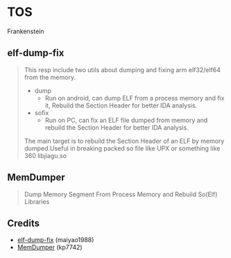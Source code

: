 # TOS
Frankenstein

## elf-dump-fix
>  This resp include two utils about dumping and fixing arm elf32/elf64 from the memory.
>
>  - dump  
>    - Run on android, can dump ELF from a process memory and fix it, Rebuild the Section Header for better IDA analysis.
>  - sofix
>    - Run on PC, can fix an ELF file dumped from memory and rebuild the Section Header for better IDA analysis.
>
>  The main target is to rebuild the Section Header of an ELF by memory dumped.Useful in breaking packed so file like UPX or something like 360 libjiagu.so

## MemDumper
> Dump Memory Segment From Process Memory and Rebuild So(Elf) Libraries

## Credits
- [elf-dump-fix](https://github.com/maiyao1988/elf-dump-fix) (maiyao1988)
- [MemDumper](https://github.com/kp7742/MemDumper) (kp7742)
